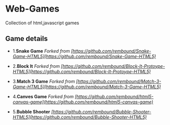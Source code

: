 # Web-Games
Collection of html,javascript games

## Game details
* 1.**Snake Game** *Forked from [https://github.com/rembound/Snake-Game-HTML5](https://github.com/rembound/Snake-Game-HTML5)*

* 2.**Block It** *Forked from [https://github.com/rembound/Block-It-Protoype-HTML5](https://github.com/rembound/Block-It-Protoype-HTML5)*

* 3.**Match 3 Game** *Forked from [https://github.com/rembound/Match-3-Game-HTML5](https://github.com/rembound/Match-3-Game-HTML5)*

* 4.**Canves Game** *Forked from [https://github.com/rembound/html5-canvas-game](https://github.com/rembound/html5-canvas-game)*

* 5.**Bubble Shooter** *[https://github.com/rembound/Bubble-Shooter-HTML5](https://github.com/rembound/Bubble-Shooter-HTML5)*
